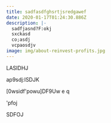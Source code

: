 ```yaml
---
title: sadfasdfghsrtjsredgawef
date: 2020-01-17T01:24:30.886Z
description: |-
  sadfjasnd?F:okj
  sxckasd
  co;asdj
  vcpaosdjv
image: img/about-reinvest-profits.jpg
---
```

LASIDHJ

ap9sdj:lSDJK

\[0wsidf'powu]DF9Uw e q

'pfoj

SDFOJ
